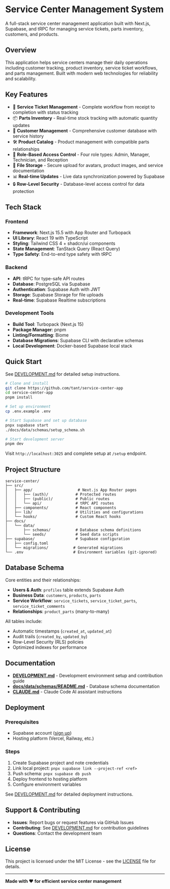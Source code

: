 # Service Center Management System

A full-stack service center management application built with Next.js, Supabase, and tRPC for managing service tickets, parts inventory, customers, and products.

## Overview

This application helps service centers manage their daily operations including customer tracking, product inventory, service ticket workflows, and parts management. Built with modern web technologies for reliability and scalability.

## Key Features

- 🎫 **Service Ticket Management** - Complete workflow from receipt to completion with status tracking
- 📦 **Parts Inventory** - Real-time stock tracking with automatic quantity updates
- 👥 **Customer Management** - Comprehensive customer database with service history
- 🛠️ **Product Catalog** - Product management with compatible parts relationships
- 👤 **Role-Based Access Control** - Four role types: Admin, Manager, Technician, and Reception
- 💾 **File Storage** - Secure upload for avatars, product images, and service documentation
- 📊 **Real-time Updates** - Live data synchronization powered by Supabase
- 🔒 **Row-Level Security** - Database-level access control for data protection

## Tech Stack

### Frontend
- **Framework**: Next.js 15.5 with App Router and Turbopack
- **UI Library**: React 19 with TypeScript
- **Styling**: Tailwind CSS 4 + shadcn/ui components
- **State Management**: TanStack Query (React Query)
- **Type Safety**: End-to-end type safety with tRPC

### Backend
- **API**: tRPC for type-safe API routes
- **Database**: PostgreSQL via Supabase
- **Authentication**: Supabase Auth with JWT
- **Storage**: Supabase Storage for file uploads
- **Real-time**: Supabase Realtime subscriptions

### Development Tools
- **Build Tool**: Turbopack (Next.js 15)
- **Package Manager**: pnpm
- **Linting/Formatting**: Biome
- **Database Migrations**: Supabase CLI with declarative schemas
- **Local Development**: Docker-based Supabase local stack

## Quick Start

See [DEVELOPMENT.md](./DEVELOPMENT.md) for detailed setup instructions.

```bash
# Clone and install
git clone https://github.com/tant/service-center-app
cd service-center-app
pnpm install

# Set up environment
cp .env.example .env

# Start Supabase and set up database
pnpx supabase start
./docs/data/schemas/setup_schema.sh

# Start development server
pnpm dev
```

Visit `http://localhost:3025` and complete setup at `/setup` endpoint.

## Project Structure

```
service-center/
├── src/
│   ├── app/                    # Next.js App Router pages
│   │   ├── (auth)/            # Protected routes
│   │   ├── (public)/          # Public routes
│   │   └── api/               # tRPC API routes
│   ├── components/            # React components
│   ├── lib/                   # Utilities and configurations
│   └── hooks/                 # Custom React hooks
├── docs/
│   └── data/
│       ├── schemas/           # Database schema definitions
│       └── seeds/             # Seed data scripts
├── supabase/                  # Supabase configuration
│   ├── config.toml
│   └── migrations/           # Generated migrations
└── .env                      # Environment variables (git-ignored)
```

## Database Schema

Core entities and their relationships:

- **Users & Auth**: `profiles` table extends Supabase Auth
- **Business Data**: `customers`, `products`, `parts`
- **Service Workflow**: `service_tickets`, `service_ticket_parts`, `service_ticket_comments`
- **Relationships**: `product_parts` (many-to-many)

All tables include:
- Automatic timestamps (`created_at`, `updated_at`)
- Audit trails (`created_by`, `updated_by`)
- Row-Level Security (RLS) policies
- Optimized indexes for performance

## Documentation

- **[DEVELOPMENT.md](./DEVELOPMENT.md)** - Development environment setup and contribution guide
- **[docs/data/schemas/README.md](./docs/data/schemas/README.md)** - Database schema documentation
- **[CLAUDE.md](./CLAUDE.md)** - Claude Code AI assistant instructions

## Deployment

### Prerequisites
- Supabase account ([sign up](https://supabase.com))
- Hosting platform (Vercel, Railway, etc.)

### Steps
1. Create Supabase project and note credentials
2. Link local project: `pnpx supabase link --project-ref <ref>`
3. Push schema: `pnpx supabase db push`
4. Deploy frontend to hosting platform
5. Configure environment variables

See [DEVELOPMENT.md](./DEVELOPMENT.md#production-deployment) for detailed deployment instructions.

## Support & Contributing

- **Issues**: Report bugs or request features via GitHub Issues
- **Contributing**: See [DEVELOPMENT.md](./DEVELOPMENT.md) for contribution guidelines
- **Questions**: Contact the development team

## License

This project is licensed under the MIT License - see the [LICENSE](./LICENSE) file for details.

---

**Made with ❤️ for efficient service center management**
